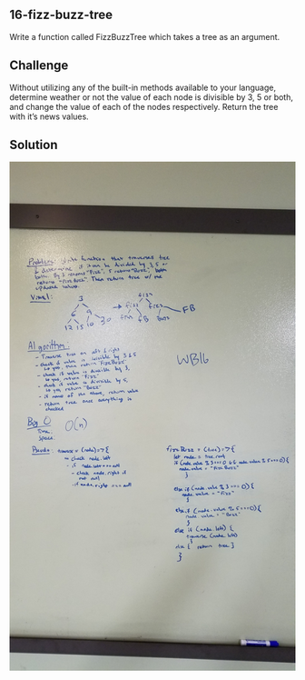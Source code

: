 ## 16-fizz-buzz-tree
Write a function called FizzBuzzTree which takes a tree as an argument.

## Challenge
Without utilizing any of the built-in methods available to your language, determine weather or not the value of each node is divisible by 3, 5 or both, and change the value of each of the nodes respectively. Return the tree with it’s news values.

 

## Solution
![whiteboard](./../../assets/Fizz-Buzz-Tree.jpg)